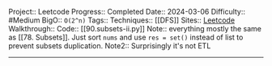 Project:: Leetcode
Progress:: Completed
Date:: 2024-03-06
Difficulty:: #Medium 
BigO:: `O(2^n)`
Tags:: 
Techniques:: [[DFS]]
Sites:: [Leetcode](https://leetcode.com/problems/subsets-ii/)
Walkthrough:: 
Code:: [[90.subsets-ii.py]]
Note:: everything mostly the same as [[78. Subsets]]. Just sort `nums` and use `res = set()` instead of list to prevent subsets duplication.
Note2:: Surprisingly it's not ETL

---
